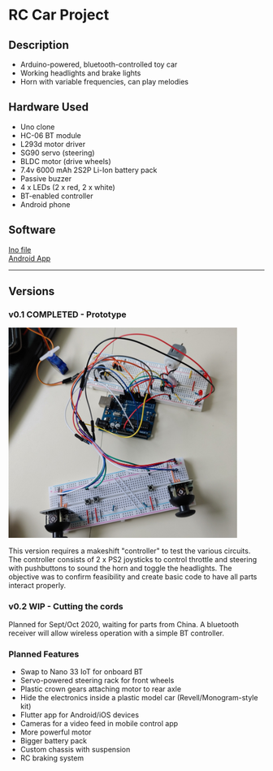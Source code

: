 # RC Car Project

## Description

 - Arduino-powered, bluetooth-controlled toy car
 - Working headlights and brake lights
 - Horn with variable frequencies, can play melodies

## Hardware Used

 - Uno clone
 - HC-06 BT module
 - L293d motor driver
 - SG90 servo (steering)
 - BLDC motor (drive wheels)
 - 7.4v 6000 mAh 2S2P Li-Ion battery pack
 - Passive buzzer
 - 4 x LEDs (2 x red, 2 x white)
 - BT-enabled controller
 - Android phone

## Software

[Ino file](https://github.com/robjvan/rc_car/blob/master/rc_car_ino/rc_car_ino.ino)  
[Android App](#)

---

## Versions

 ### v0.1 COMPLETED - Prototype

 <img src="/images/prototype_v1.jpg" height=414 width=450>

 This version requires a makeshift "controller" to test the various circuits.  The controller consists of 2 x PS2 joysticks to control throttle and steering with pushbuttons to sound the horn and toggle the headlights.  The objective was to confirm feasibility and create basic code to have all parts interact properly.

 ### v0.2 WIP - Cutting the cords

 Planned for Sept/Oct 2020, waiting for parts from China.  A bluetooth receiver will allow wireless operation with a simple BT controller.

 ### Planned Features

 - Swap to Nano 33 IoT for onboard BT
 - Servo-powered steering rack for front wheels
 - Plastic crown gears attaching motor to rear axle
 - Hide the electronics inside a plastic model car (Revell/Monogram-style kit)
 - Flutter app for Android/iOS devices
 - Cameras for a video feed in mobile control app
 - More powerful motor
 - Bigger battery pack
 - Custom chassis with suspension
 - RC braking system
